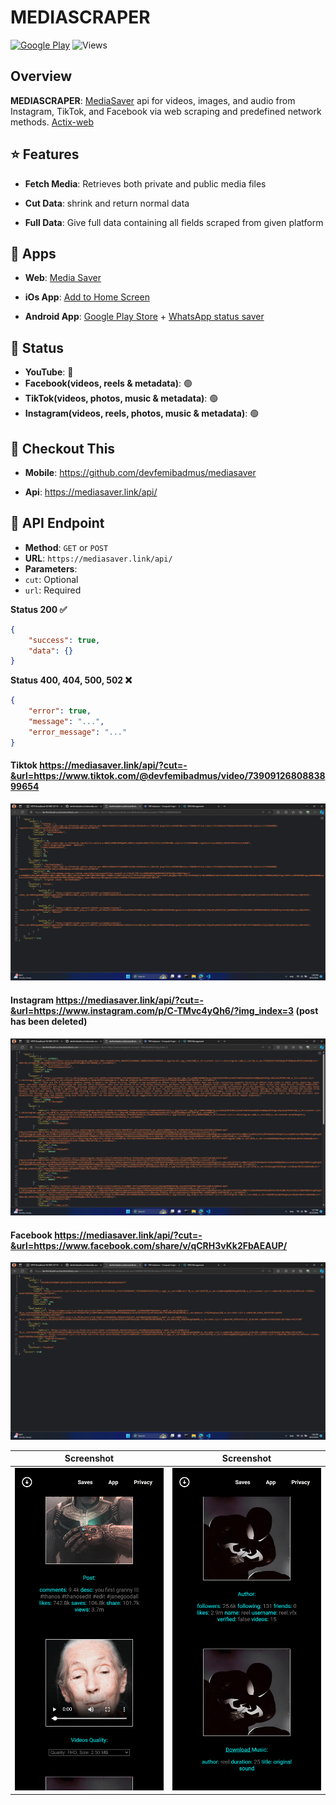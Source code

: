 # MEDIASCRAPER

[![Google Play](https://img.shields.io/badge/Google%20Play-Download-brightgreen?logo=google-play)](https://play.google.com/store/apps/details?id=com.blackstackhub.mediasaver)
![Views](https://komarev.com/ghpvc/?username=devfemibadmus&repo=mediascraper&color=blue)

## Overview

**MEDIASCRAPER**: [MediaSaver](https://github.com/devfemibadmus/mediasaver) api for videos, images, and audio from Instagram, TikTok, and Facebook via web scraping and predefined network methods. [Actix-web](https://github.com/actix/actix-web)

## :star: Features

-   **Fetch Media**: Retrieves both private and public media files

-   **Cut Data**: shrink and return normal data

-   **Full Data**: Give full data containing all fields scraped from given platform

## :rocket: Apps

-   **Web**: [Media Saver](https://mediasaver.link)

-   **iOs App**: [Add to Home Screen](https://mediasaver.link/#app)

-   **Android App**: [Google Play Store](https://play.google.com/store/apps/details?id=com.blackstackhub.mediasaver) + [WhatsApp status saver](https://github.com/devfemibadmus/mediasaver)

## :clown_face: Status

-   **YouTube**: 🔴
-   **Facebook(videos, reels & metadata)**: 🟢
-   **TikTok(videos, photos, music & metadata)**: 🟢
-   **Instagram(videos, reels, photos, music & metadata)**: 🟢

## :eyes: Checkout This

-   **Mobile**: https://github.com/devfemibadmus/mediasaver

-   **Api**: https://mediasaver.link/api/

## 📖 API Endpoint

-   **Method**: `GET` or `POST`
-   **URL**: `https://mediasaver.link/api/`
-   **Parameters**:
-   `cut`: Optional
-   `url`: Required

**Status 200 :white_check_mark:**

```json
{
	"success": true,
	"data": {}
}
```

**Status 400, 404, 500, 502 :x:**

```json
{
	"error": true,
	"message": "...",
	"error_message": "..."
}
```

#### Tiktok https://mediasaver.link/api/?cut=-&url=https://www.tiktok.com/@devfemibadmus/video/7390912680883899654

![TikTok](screenshot/image%20copy%206.png?raw=true)

#### Instagram https://mediasaver.link/api/?cut=-&url=https://www.instagram.com/p/C-TMvc4yQh6/?img_index=3 (post has been deleted)

![Instagram](screenshot/image%20copy%207.png?raw=true)

#### Facebook https://mediasaver.link/api/?cut=-&url=https://www.facebook.com/share/v/qCRH3vKk2FbAEAUP/

![Facebook](screenshot/image%20copy%208.png?raw=true)

| Screenshot                                                                                    | Screenshot                                                                                    |
| --------------------------------------------------------------------------------------------- | --------------------------------------------------------------------------------------------- |
| ![post and video quality](<screenshot/127.0.0.1_5000_(iPhone%2014%20Pro%20Max).png?raw=true>) | ![author and music](<screenshot/127.0.0.1_5000_(iPhone%2014%20Pro%20Max)%20(1).png?raw=true>) |
